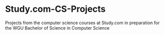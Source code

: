 # Study.com-CS-Projects
Projects from the computer science courses at Study.com in preparation for the WGU Bachelor of Science in Computer Science

